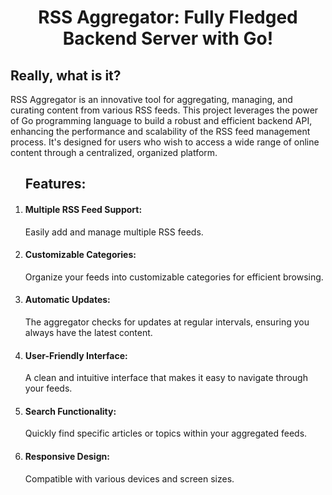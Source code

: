 <h1 align="center">RSS Aggregator: Fully Fledged Backend Server with Go!</h1>
 <h2>Really, what is it?</h1>
 <p>RSS Aggregator is an innovative tool for aggregating, managing, and curating content from various RSS feeds. This project leverages the power of Go programming language to build a robust and efficient backend API, enhancing the performance and scalability of the RSS feed management process. It's designed for users who wish to access a wide range of online content through a centralized, organized platform.</p>
<ol>
<h2>Features:</h3>
<li><h4>Multiple RSS Feed Support:</h4> Easily add and manage multiple RSS feeds.</li>
<li><h4>Customizable Categories:</h4> Organize your feeds into customizable categories for efficient browsing.</li>
<li><h4>Automatic Updates:</h4> The aggregator checks for updates at regular intervals, ensuring you always have the latest content.</li>
<li><h4>User-Friendly Interface:</h4> A clean and intuitive interface that makes it easy to navigate through your feeds.</li>
<li><h4>Search Functionality:</h4> Quickly find specific articles or topics within your aggregated feeds.</li>
<li><h4>Responsive Design:</h4> <p>Compatible with various devices and screen sizes.</p></li>
</ol>
